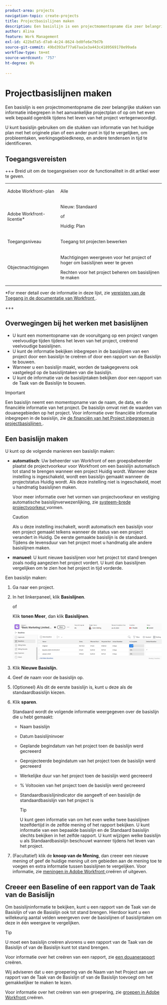 ```yaml
---
product-area: projects
navigation-topic: create-projects
title: Projectbasislijnen maken
description: Een basislijn is een projectmomentopname die zeer belangrijke stukken van informatie inbegrepen in het aanvankelijke projectplan of op om het even welk bepaald ogenblik tijdens het leven van het project vertegenwoordigt.
author: Alina
feature: Work Management
exl-id: 422bd7a5-d7a0-4c24-8624-bd0fe6e79d7b
source-git-commit: 49bd393af77a67aa1e3a443c4189569178e99ada
workflow-type: tm+mt
source-wordcount: '757'
ht-degree: 0%

---
```


# Projectbasislijnen maken

<!-- Audited: 12/2023 -->

Een basislijn is een projectmomentopname die zeer belangrijke stukken van informatie inbegrepen in het aanvankelijke projectplan of op om het even welk bepaald ogenblik tijdens het leven van het project vertegenwoordigt.

U kunt basislijn gebruiken om die stukken van informatie van het huidige plan met het originele plan of een ander punt in tijd te vergelijken, om probleemtaken, werkingsgebiedkneep, en andere tendensen in tijd te identificeren.

## Toegangsvereisten

+++ Breid uit om de toegangseisen voor de functionaliteit in dit artikel weer te geven.

<!--
drafted for P&P:

<table style="table-layout:auto"> 
 <col> 
 <col> 
 <tbody> 
  <tr> 
   <td role="rowheader">Adobe Workfront plan*</td> 
   <td> <p>Any</p> </td> 
  </tr> 
  <tr> 
   <td role="rowheader">Adobe Workfront license*</td> 
   <td> <p>Current license: Standard </p> 
   Or
   <p>Legacy license: Plan </p> 
   </td> 
  </tr> 
  <tr> 
   <td role="rowheader">Access level*</td> 
   <td> <p>Edit access to Projects</p> <p><b>NOTE</b>
   
   If you still don't have access, ask your Workfront administrator if they set additional restrictions in your access level. For information about access to projects, see <a href="../../../administration-and-setup/add-users/configure-and-grant-access/grant-access-projects.md" class="MCXref xref">Grant access to projects</a>. For information on how a Workfront administrator can change your access level, see <a href="../../../administration-and-setup/add-users/configure-and-grant-access/create-modify-access-levels.md" class="MCXref xref">Create or modify custom access levels</a>. </p> </td> 
  </tr> 
  <tr> 
   <td role="rowheader">Object permissions</td> 
   <td> <p>View permissions to the project or higher to view baselines</p> <p>Manage permissions to the project to create baselines</p> <p> For information about project permissions, see <a href="../../../workfront-basics/grant-and-request-access-to-objects/share-a-project.md" class="MCXref xref">Share a project in Adobe Workfront</a>.</p> <p>For information on requesting additional access, see <a href="../../../workfront-basics/grant-and-request-access-to-objects/request-access.md" class="MCXref xref">Request access to objects </a>.</p> </td> 
  </tr> 
 </tbody> 
</table>
-->

<table style="table-layout:auto"> 
 <col> 
 <col> 
 <tbody> 
  <tr> 
   <td role="rowheader">Adobe Workfront-plan</td> 
   <td> <p>Alle</p> </td> 
  </tr> 
  <tr> 
   <td role="rowheader">Adobe Workfront-licentie*</td> 
    <td><p>Nieuw: Standaard</p>
        <p>of</p>
        <p>Huidig: Plan </p> </td> 
  </tr> 
  <tr> 
   <td role="rowheader">Toegangsniveau</td> 
   <td> <p>Toegang tot projecten bewerken</p> </td> 
  </tr> 
  <tr> 
   <td role="rowheader">Objectmachtigingen</td> 
   <td> <p>Machtigingen weergeven voor het project of hoger om basislijnen weer te geven</p> <p>Rechten voor het project beheren om basislijnen te maken</p> </td> 
  </tr> 
 </tbody> 
</table>

*For meer detail over de informatie in deze lijst, zie [ vereisten van de Toegang in de documentatie van Workfront ](/help/quicksilver/administration-and-setup/add-users/access-levels-and-object-permissions/access-level-requirements-in-documentation.md).

+++

## Overwegingen bij het werken met basislijnen

* U kunt een momentopname van de vooruitgang op een project vangen veelvoudige tijden tijdens het leven van het project, creërend veelvoudige basislijnen.
* U kunt de informatie bekijken inbegrepen in de basislijnen van een project door een basislijn te creëren of door een rapport van de Basislijn te bouwen.
* Wanneer u een basislijn maakt, worden de taakgegevens ook vastgelegd op de basislijntaken van die basislijn.
* U kunt de informatie van de basislijntaken bekijken door een rapport van de Taak van de Basislijn te bouwen.

>[!IMPORTANT]
>
>Een basislijn neemt een momentopname van de naam, de data, en de financiële informatie van het project. De basislijn omvat niet de waarden van douanegebieden op het project. Voor informatie over financiële informatie inbegrepen in de basislijn, zie [ de financiën van het Project inbegrepen in projectbasislijnen ](../../../manage-work/projects/project-finances/project-finances-included-in-project-baselines.md).

## Een basislijn maken

U kunt op de volgende manieren een basislijn maken:

* **automatisch**: Uw beheerder van Workfront of een groepsbeheerder plaatst de projectvoorkeur voor Workfront om een basislijn automatisch tot stand te brengen wanneer een project Huidig wordt. Wanneer deze instelling is ingeschakeld, wordt een basislijn gemaakt wanneer de projectstatus Huidig wordt. Als deze instelling niet is ingeschakeld, moet u handmatig basislijnen maken.

  Voor meer informatie over het vormen van projectvoorkeur en vestiging automatische basislijnverwezenlijking, zie [ systeem-brede projectvoorkeur ](../../../administration-and-setup/set-up-workfront/configure-system-defaults/set-project-preferences.md) vormen.

  >[!CAUTION]
  >
  >Als u deze instelling inschakelt, wordt automatisch een basislijn voor een project gemaakt telkens wanneer de status van een project verandert in Huidig. De eerste gemaakte basislijn is de standaard. Tijdens de levensduur van het project moet u handmatig alle andere basislijnen maken.

* **manueel**: U kunt nieuwe basislijnen voor het project tot stand brengen zoals nodig aangezien het project vordert. U kunt dan basislijnen vergelijken om te zien hoe het project in tijd vorderde.

Een basislijn maken:

1. Ga naar een project.
1. In het linkerpaneel, klik **Basislijnen**.

   of

   Klik **tonen Meer**, dan klik **Basislijnen**.

   ![ sectie van Baselines op project ](assets/baselines-section-on-project-with-header.png)

1. Klik **Nieuwe Basislijn.**
1. Geef de naam voor de basislijn op.
1. (Optioneel) Als dit de eerste basislijn is, kunt u deze als de standaardbasislijn kiezen.
1. Klik **sparen**.

   Standaard wordt de volgende informatie weergegeven over de basislijn die u hebt gemaakt:

   * Naam basislijn
   * Datum basislijninvoer
   * Geplande begindatum van het project toen de basislijn werd gecreeerd
   * Geprojecteerde begindatum van het project toen de basislijn werd gecreeerd
   * Werkelijke duur van het project toen de basislijn werd gecreeerd
   * % Voltooien van het project toen de basislijn werd gecreeerd
   * Standaardbasislijnindicator die aangeeft of een basislijn de standaardbasislijn van het project is

     >[!TIP]
     >
     >U kunt geen informatie van om het even welke twee basislijnen tezelfdertijd in de zelfde mening of het rapport bekijken. U kunt informatie van een bepaalde basislijn en de Standaard basislijn slechts bekijken in het zelfde rapport. U kunt wijzigen welke basislijn u als Standaardbasislijn beschouwt wanneer tijdens het leven van het project.

1. (Facultatief) klik de **knoop van de Mening**, dan creeer een nieuwe mening of geef de huidige mening uit om gebieden aan de mening toe te voegen en extra informatie tussen basislijnen te vergelijken. Voor informatie, zie [ meningen in Adobe Workfront ](/help/quicksilver/reports-and-dashboards/reports/reporting-elements/create-edit-views.md) creëren of uitgeven.

## Creeer een Baseline of een rapport van de Taak van de Basislijn

Om basislijninformatie te bekijken, kunt u een rapport van de Taak van de Basislijn of van de Basislijn ook tot stand brengen. Hierdoor kunt u een willekeurig aantal velden weergeven over de basislijnen of basislijntaken om deze in één weergave te vergelijken.

>[!TIP]
>
>U moet een basislijn creëren alvorens u een rapport van de Taak van de Basislijn of van de Basislijn kunt tot stand brengen.

Voor informatie over het creëren van een rapport, zie [ een douanerapport ](../../../reports-and-dashboards/reports/creating-and-managing-reports/create-custom-report.md) creëren.

Wij adviseren dat u een groepering van de Naam van het Project aan uw rapport van de Taak van de Basislijn of van de Basislijn toevoegt om het gemakkelijker te maken te lezen.

Voor informatie over het creëren van een groepering, zie [ groepen in Adobe Workfront ](../../../reports-and-dashboards/reports/reporting-elements/create-groupings.md) creëren.

